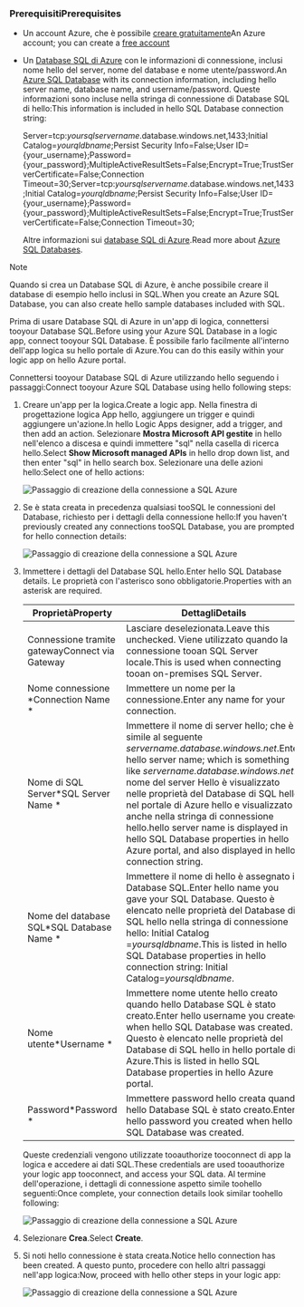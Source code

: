 ### <a name="prerequisites"></a><span data-ttu-id="66d12-101">Prerequisiti</span><span class="sxs-lookup"><span data-stu-id="66d12-101">Prerequisites</span></span>
* <span data-ttu-id="66d12-102">Un account Azure, che è possibile [creare gratuitamente](https://azure.microsoft.com/free)</span><span class="sxs-lookup"><span data-stu-id="66d12-102">An Azure account; you can create a [free account](https://azure.microsoft.com/free)</span></span>
* <span data-ttu-id="66d12-103">Un [Database SQL di Azure](../articles/sql-database/sql-database-get-started.md) con le informazioni di connessione, inclusi nome hello del server, nome del database e nome utente/password.</span><span class="sxs-lookup"><span data-stu-id="66d12-103">An [Azure SQL Database](../articles/sql-database/sql-database-get-started.md) with its connection information, including hello server name, database name, and username/password.</span></span> <span data-ttu-id="66d12-104">Queste informazioni sono incluse nella stringa di connessione di Database SQL di hello:</span><span class="sxs-lookup"><span data-stu-id="66d12-104">This information is included in hello SQL Database connection string:</span></span>
  
    <span data-ttu-id="66d12-105">Server=tcp:*yoursqlservername*.database.windows.net,1433;Initial Catalog=*yourqldbname*;Persist Security Info=False;User ID={your_username};Password={your_password};MultipleActiveResultSets=False;Encrypt=True;TrustServerCertificate=False;Connection Timeout=30;</span><span class="sxs-lookup"><span data-stu-id="66d12-105">Server=tcp:*yoursqlservername*.database.windows.net,1433;Initial Catalog=*yourqldbname*;Persist Security Info=False;User ID={your_username};Password={your_password};MultipleActiveResultSets=False;Encrypt=True;TrustServerCertificate=False;Connection Timeout=30;</span></span>
  
    <span data-ttu-id="66d12-106">Altre informazioni sui [database SQL di Azure](https://azure.microsoft.com/services/sql-database).</span><span class="sxs-lookup"><span data-stu-id="66d12-106">Read more about [Azure SQL Databases](https://azure.microsoft.com/services/sql-database).</span></span>

> [!NOTE]
> <span data-ttu-id="66d12-107">Quando si crea un Database SQL di Azure, è anche possibile creare il database di esempio hello inclusi in SQL.</span><span class="sxs-lookup"><span data-stu-id="66d12-107">When you create an Azure SQL Database, you can also create hello sample databases included with SQL.</span></span> 
> 
> 

<span data-ttu-id="66d12-108">Prima di usare Database SQL di Azure in un'app di logica, connettersi tooyour Database SQL.</span><span class="sxs-lookup"><span data-stu-id="66d12-108">Before using your Azure SQL Database in a logic app, connect tooyour SQL Database.</span></span> <span data-ttu-id="66d12-109">È possibile farlo facilmente all'interno dell'app logica su hello portale di Azure.</span><span class="sxs-lookup"><span data-stu-id="66d12-109">You can do this easily within your logic app on hello Azure portal.</span></span>  

<span data-ttu-id="66d12-110">Connettersi tooyour Database SQL di Azure utilizzando hello seguendo i passaggi:</span><span class="sxs-lookup"><span data-stu-id="66d12-110">Connect tooyour Azure SQL Database using hello following steps:</span></span>  

1. <span data-ttu-id="66d12-111">Creare un'app per la logica.</span><span class="sxs-lookup"><span data-stu-id="66d12-111">Create a logic app.</span></span> <span data-ttu-id="66d12-112">Nella finestra di progettazione logica App hello, aggiungere un trigger e quindi aggiungere un'azione.</span><span class="sxs-lookup"><span data-stu-id="66d12-112">In hello Logic Apps designer, add a trigger, and then add an action.</span></span> <span data-ttu-id="66d12-113">Selezionare **Mostra Microsoft API gestite** in hello nell'elenco a discesa e quindi immettere "sql" nella casella di ricerca hello.</span><span class="sxs-lookup"><span data-stu-id="66d12-113">Select **Show Microsoft managed APIs** in hello drop down list, and then enter "sql" in hello search box.</span></span> <span data-ttu-id="66d12-114">Selezionare una delle azioni hello:</span><span class="sxs-lookup"><span data-stu-id="66d12-114">Select one of hello actions:</span></span>  
   
    ![Passaggio di creazione della connessione a SQL Azure](./media/connectors-create-api-sqlazure/sql-actions.png)
2. <span data-ttu-id="66d12-116">Se è stata creata in precedenza qualsiasi tooSQL le connessioni del Database, richiesto per i dettagli della connessione hello:</span><span class="sxs-lookup"><span data-stu-id="66d12-116">If you haven't previously created any connections tooSQL Database, you are prompted for hello connection details:</span></span>  
   
    ![Passaggio di creazione della connessione a SQL Azure](./media/connectors-create-api-sqlazure/connection-details.png) 
3. <span data-ttu-id="66d12-118">Immettere i dettagli del Database SQL hello.</span><span class="sxs-lookup"><span data-stu-id="66d12-118">Enter hello SQL Database details.</span></span> <span data-ttu-id="66d12-119">Le proprietà con l'asterisco sono obbligatorie.</span><span class="sxs-lookup"><span data-stu-id="66d12-119">Properties with an asterisk are required.</span></span>
   
   | <span data-ttu-id="66d12-120">Proprietà</span><span class="sxs-lookup"><span data-stu-id="66d12-120">Property</span></span> | <span data-ttu-id="66d12-121">Dettagli</span><span class="sxs-lookup"><span data-stu-id="66d12-121">Details</span></span> |
   | --- | --- |
   | <span data-ttu-id="66d12-122">Connessione tramite gateway</span><span class="sxs-lookup"><span data-stu-id="66d12-122">Connect via Gateway</span></span> |<span data-ttu-id="66d12-123">Lasciare deselezionata.</span><span class="sxs-lookup"><span data-stu-id="66d12-123">Leave this unchecked.</span></span> <span data-ttu-id="66d12-124">Viene utilizzato quando la connessione tooan SQL Server locale.</span><span class="sxs-lookup"><span data-stu-id="66d12-124">This is used when connecting tooan on-premises SQL Server.</span></span> |
   | <span data-ttu-id="66d12-125">Nome connessione *</span><span class="sxs-lookup"><span data-stu-id="66d12-125">Connection Name *</span></span> |<span data-ttu-id="66d12-126">Immettere un nome per la connessione.</span><span class="sxs-lookup"><span data-stu-id="66d12-126">Enter any name for your connection.</span></span> |
   | <span data-ttu-id="66d12-127">Nome di SQL Server*</span><span class="sxs-lookup"><span data-stu-id="66d12-127">SQL Server Name *</span></span> |<span data-ttu-id="66d12-128">Immettere il nome di server hello; che è simile al seguente *servername.database.windows.net*.</span><span class="sxs-lookup"><span data-stu-id="66d12-128">Enter hello server name; which is something like *servername.database.windows.net*.</span></span> <span data-ttu-id="66d12-129">nome del server Hello è visualizzato nelle proprietà del Database di SQL hello nel portale di Azure hello e visualizzato anche nella stringa di connessione hello.</span><span class="sxs-lookup"><span data-stu-id="66d12-129">hello server name is displayed in hello SQL Database properties in hello Azure portal, and also displayed in hello connection string.</span></span> |
   | <span data-ttu-id="66d12-130">Nome del database SQL*</span><span class="sxs-lookup"><span data-stu-id="66d12-130">SQL Database Name *</span></span> |<span data-ttu-id="66d12-131">Immettere il nome di hello è assegnato il Database SQL.</span><span class="sxs-lookup"><span data-stu-id="66d12-131">Enter hello name you gave your SQL Database.</span></span> <span data-ttu-id="66d12-132">Questo è elencato nelle proprietà del Database di SQL hello nella stringa di connessione hello: Initial Catalog =*yoursqldbname*.</span><span class="sxs-lookup"><span data-stu-id="66d12-132">This is listed in hello SQL Database properties in hello connection string: Initial Catalog=*yoursqldbname*.</span></span> |
   | <span data-ttu-id="66d12-133">Nome utente*</span><span class="sxs-lookup"><span data-stu-id="66d12-133">Username *</span></span> |<span data-ttu-id="66d12-134">Immettere nome utente hello creato quando hello Database SQL è stato creato.</span><span class="sxs-lookup"><span data-stu-id="66d12-134">Enter hello username you created when hello SQL Database was created.</span></span> <span data-ttu-id="66d12-135">Questo è elencato nelle proprietà del Database di SQL hello in hello portale di Azure.</span><span class="sxs-lookup"><span data-stu-id="66d12-135">This is listed in hello SQL Database properties in hello Azure portal.</span></span> |
   | <span data-ttu-id="66d12-136">Password*</span><span class="sxs-lookup"><span data-stu-id="66d12-136">Password *</span></span> |<span data-ttu-id="66d12-137">Immettere password hello creata quando hello Database SQL è stato creato.</span><span class="sxs-lookup"><span data-stu-id="66d12-137">Enter hello password you created when hello SQL Database was created.</span></span> |
   
    <span data-ttu-id="66d12-138">Queste credenziali vengono utilizzate tooauthorize tooconnect di app la logica e accedere ai dati SQL.</span><span class="sxs-lookup"><span data-stu-id="66d12-138">These credentials are used tooauthorize your logic app tooconnect, and access your SQL data.</span></span> <span data-ttu-id="66d12-139">Al termine dell'operazione, i dettagli di connessione aspetto simile toohello seguenti:</span><span class="sxs-lookup"><span data-stu-id="66d12-139">Once complete, your connection details look similar toohello following:</span></span>  
   
    ![Passaggio di creazione della connessione a SQL Azure](./media/connectors-create-api-sqlazure/sample-connection.png) 
4. <span data-ttu-id="66d12-141">Selezionare **Crea**.</span><span class="sxs-lookup"><span data-stu-id="66d12-141">Select **Create**.</span></span> 
5. <span data-ttu-id="66d12-142">Si noti hello connessione è stata creata.</span><span class="sxs-lookup"><span data-stu-id="66d12-142">Notice hello connection has been created.</span></span> <span data-ttu-id="66d12-143">A questo punto, procedere con hello altri passaggi nell'app logica:</span><span class="sxs-lookup"><span data-stu-id="66d12-143">Now, proceed with hello other steps in your logic app:</span></span> 
   
    ![Passaggio di creazione della connessione a SQL Azure](./media/connectors-create-api-sqlazure/table.png)

